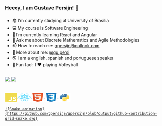 ### Heeey, I am Gustave Persijn! 👋
###
- :books:	I’m currently studying at University of Brasilia
- :computer: My course is Software Engineering
- 🌱 I’m currently learning React and Angular
- 💬 Ask me about Discrete Mathematics and Agile Methodologies
- 📫 How to reach me: gpersijn@outlook.com
- :camera_flash: More about me:  <a href="https://www.instagram.com/gu.persi/">@gu.persi</a> 
- :earth_americas: I am a english, spanish and portuguese speaker 
- :volleyball: Fun fact: I :hearts: playing Volleyball
<br>
<div>
  <a href="https://github.com/gpersijn">
  <img height="180em" src="https://github-readme-stats.vercel.app/api?username=gpersijn&show_icons=true&theme=dark&include_all_commits=true&count_private=true"/>
  <img height="180em" src="https://github-readme-stats.vercel.app/api/top-langs/?username=gpersijn&layout=compact&langs_count=7&theme=dark"/>
</div>
 
<br>
  
<div style="display: inline_block"><br>
  <img align="center" height="30" width="40" src="https://raw.githubusercontent.com/devicons/devicon/master/icons/javascript/javascript-plain.svg">
  <img align="center" height="30" width="40" src="https://raw.githubusercontent.com/devicons/devicon/master/icons/react/react-original.svg">
  <img align="center"  height="30" width="40" src="https://raw.githubusercontent.com/devicons/devicon/master/icons/html5/html5-original.svg">
  <img align="center" height="30" width="40" src="https://raw.githubusercontent.com/devicons/devicon/master/icons/css3/css3-original.svg">
  <img align="center"  height="30" width="40" src="https://raw.githubusercontent.com/devicons/devicon/master/icons/python/python-original.svg">
</div>
  
    ![Snake animation](https://github.com/gpersijn/gpersijn/blob/output/github-contribution-grid-snake.svg)

